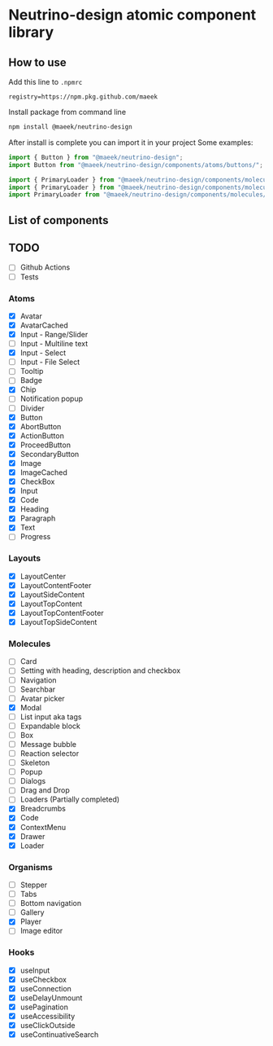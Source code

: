# Neutrino-design atomic component library

## How to use

Add this line to `.npmrc`

```shell
registry=https://npm.pkg.github.com/maeek
```

Install package from command line

```bash
npm install @maeek/neutrino-design
```

After install is complete you can import it in your project
Some examples:

```javascript
import { Button } from "@maeek/neutrino-design";
import Button from "@maeek/neutrino-design/components/atoms/buttons/";

import { PrimaryLoader } from "@maeek/neutrino-design/components/molecules/";
import { PrimaryLoader } from "@maeek/neutrino-design/components/molecules/loaders/";
import PrimaryLoader from "@maeek/neutrino-design/components/molecules/loaders/Loader";
```

## List of components

## TODO

- [ ] Github Actions
- [ ] Tests

### Atoms

- [x] Avatar
- [x] AvatarCached
- [x] Input - Range/Slider
- [ ] Input - Multiline text
- [x] Input - Select
- [ ] Input - File Select
- [ ] Tooltip
- [ ] Badge
- [x] Chip
- [ ] Notification popup
- [ ] Divider
- [x] Button
- [x] AbortButton
- [x] ActionButton
- [x] ProceedButton
- [x] SecondaryButton
- [x] Image
- [x] ImageCached
- [x] CheckBox
- [x] Input
- [x] Code
- [x] Heading
- [x] Paragraph
- [x] Text
- [ ] Progress

### Layouts

- [x] LayoutCenter
- [x] LayoutContentFooter
- [x] LayoutSideContent
- [x] LayoutTopContent
- [x] LayoutTopContentFooter
- [x] LayoutTopSideContent

### Molecules

- [ ] Card
- [ ] Setting with heading, description and checkbox
- [ ] Navigation
- [ ] Searchbar
- [ ] Avatar picker
- [x] Modal
- [ ] List input aka tags
- [ ] Expandable block
- [ ] Box
- [ ] Message bubble
- [ ] Reaction selector
- [ ] Skeleton
- [ ] Popup
- [ ] Dialogs
- [ ] Drag and Drop
- [ ] Loaders (Partially completed)
- [x] Breadcrumbs
- [x] Code
- [x] ContextMenu
- [x] Drawer
- [x] Loader

### Organisms

- [ ] Stepper
- [ ] Tabs
- [ ] Bottom navigation
- [ ] Gallery
- [x] Player
- [ ] Image editor

### Hooks

- [x] useInput
- [x] useCheckbox
- [x] useConnection
- [x] useDelayUnmount
- [x] usePagination
- [x] useAccessibility
- [x] useClickOutside
- [x] useContinuativeSearch
